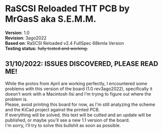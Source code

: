# **RaSCSI Reloaded THT PCB by MrGasS aka S.E.M.M.**  
  
**Version**: 1.0  
**Revision**: 3ago2022  
**Based on**: RaSCSI Reloaded v2.4 FullSpec 68kmla Version  
**Testing status:** ~~fully tested and working.~~

## 31/10/2022: ISSUES DISCOVERED, PLEASE READ ME!
While the protos from April are working perfectly, I encountered some problems with this version of the board (1.0 rev3ago2022), specifically it doesn't work with a Macintosh IIsi and I'm trying to figure out where the problem is.  
Please, avoid printing this board for now, as I'm still analyzing the scheme and the KiCad project against the printed PCB.  
If everything will be solved, this text will be cutted and an update will be published, or maybe you'll see a new 1.1 version of the board.  
I'm sorry, I'll try to solve this bullshit as soon as possible.
